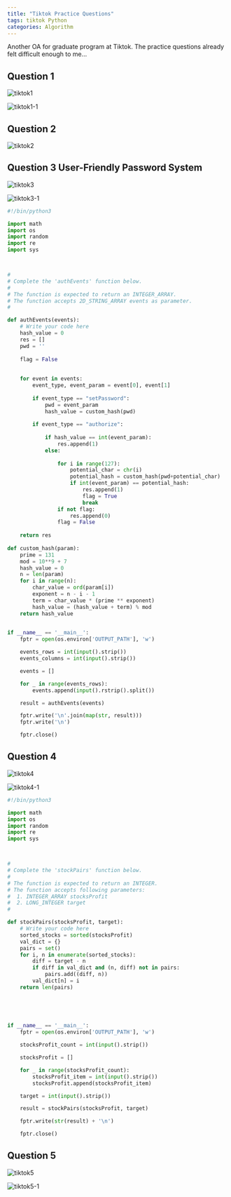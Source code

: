 ```yaml
---
title: "Tiktok Practice Questions"
tags: tiktok Python
categories: Algorithm
---
```


[//]: # (<div class="notice--primary" markdown="1">)

[//]: # (#### <i class="fas fa-fw fa-lightbulb"></i> Update 2023/10/13)

[//]: # ({: .no_toc })

[//]: # ()
[//]: # (Just received an email with an ugly refusal.)

[//]: # (</div>)

Another OA for graduate program at Tiktok. The practice questions already felt difficult enough to me...

## Question 1

![tiktok1](/assets/source/image/blog/tiktok-1.png)

![tiktok1-1](/assets/source/image/blog/tiktok-1-1.png)

## Question 2

![tiktok2](/assets/source/image/blog/tiktok-2.png)

## Question 3 User-Friendly Password System

![tiktok3](/assets/source/image/blog/tiktok-3.png)


![tiktok3-1](/assets/source/image/blog/tiktok-3-1.png)
```python
#!/bin/python3

import math
import os
import random
import re
import sys



#
# Complete the 'authEvents' function below.
#
# The function is expected to return an INTEGER_ARRAY.
# The function accepts 2D_STRING_ARRAY events as parameter.
#

def authEvents(events):
    # Write your code here
    hash_value = 0
    res = []
    pwd = ''
    
    flag = False
    
    
    for event in events:
        event_type, event_param = event[0], event[1]
        
        if event_type == "setPassword":
            pwd = event_param
            hash_value = custom_hash(pwd)
                
        if event_type == "authorize":
            
            if hash_value == int(event_param):
                res.append(1)
            else:
                
                for i in range(127):
                    potential_char = chr(i)
                    potential_hash = custom_hash(pwd+potential_char)
                    if int(event_param) == potential_hash:
                        res.append(1)
                        flag = True
                        break
                if not flag:
                    res.append(0)
                flag = False
                
    return res
    
def custom_hash(param):
    prime = 131
    mod = 10**9 + 7
    hash_value = 0
    n = len(param)
    for i in range(n):
        char_value = ord(param[i])
        exponent = n - i - 1
        term = char_value * (prime ** exponent)
        hash_value = (hash_value + term) % mod
    return hash_value
    

if __name__ == '__main__':
    fptr = open(os.environ['OUTPUT_PATH'], 'w')

    events_rows = int(input().strip())
    events_columns = int(input().strip())

    events = []

    for _ in range(events_rows):
        events.append(input().rstrip().split())

    result = authEvents(events)

    fptr.write('\n'.join(map(str, result)))
    fptr.write('\n')

    fptr.close()

```


## Question 4 

![tiktok4](/assets/source/image/blog/tiktok-4.png)

![tiktok4-1](/assets/source/image/blog/tiktok-4-1.png)

```python
#!/bin/python3

import math
import os
import random
import re
import sys



#
# Complete the 'stockPairs' function below.
#
# The function is expected to return an INTEGER.
# The function accepts following parameters:
#  1. INTEGER_ARRAY stocksProfit
#  2. LONG_INTEGER target
#

def stockPairs(stocksProfit, target):
    # Write your code here
    sorted_stocks = sorted(stocksProfit)
    val_dict = {}
    pairs = set()
    for i, n in enumerate(sorted_stocks):
        diff = target - n
        if diff in val_dict and (n, diff) not in pairs:
            pairs.add((diff, n))
        val_dict[n] = i
    return len(pairs)
    

    
    

if __name__ == '__main__':
    fptr = open(os.environ['OUTPUT_PATH'], 'w')

    stocksProfit_count = int(input().strip())

    stocksProfit = []

    for _ in range(stocksProfit_count):
        stocksProfit_item = int(input().strip())
        stocksProfit.append(stocksProfit_item)

    target = int(input().strip())

    result = stockPairs(stocksProfit, target)

    fptr.write(str(result) + '\n')

    fptr.close()

```

## Question 5 

![tiktok5](/assets/source/image/blog/tiktok-5.png)

![tiktok5-1](/assets/source/image/blog/tiktok-5-1.png)